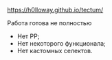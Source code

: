 https://h0lloway.github.io/tectum/

Работа готова не полностью

- Нет PP;
- Нет некоторого функционала;
- Нет кастомных селектов.
